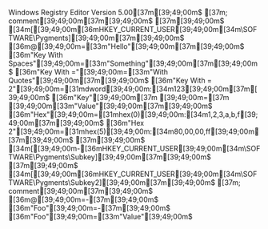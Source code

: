 Windows Registry Editor Version 5.00[37m[39;49;00m$
[37m; comment[39;49;00m[37m[39;49;00m$
[37m[39;49;00m$
[34m[[39;49;00m[36mHKEY_CURRENT_USER[39;49;00m[34m\SOFTWARE\Pygments][39;49;00m[37m[39;49;00m$
[36m@[39;49;00m=[33m"Hello"[39;49;00m[37m[39;49;00m$
[36m"Key With Spaces"[39;49;00m=[33m"Something"[39;49;00m[37m[39;49;00m$
[36m"Key With ="[39;49;00m=[33m"With Quotes"[39;49;00m[37m[39;49;00m$
[36m"Key With = 2"[39;49;00m=[31mdword[39;49;00m:[34m123[39;49;00m[37m[39;49;00m$
[36m"Key"[39;49;00m[37m [39;49;00m=[37m [39;49;00m[33m"Value"[39;49;00m[37m[39;49;00m$
[36m"Hex"[39;49;00m=[31mhex(0)[39;49;00m:[34m1,2,3,a,b,f[39;49;00m[37m[39;49;00m$
[36m"Hex 2"[39;49;00m=[31mhex(5)[39;49;00m:[34m80,00,00,ff[39;49;00m[37m[39;49;00m$
[37m[39;49;00m$
[34m[[39;49;00m-[36mHKEY_CURRENT_USER[39;49;00m[34m\SOFTWARE\Pygments\Subkey][39;49;00m[37m[39;49;00m$
[37m[39;49;00m$
[34m[[39;49;00m[36mHKEY_CURRENT_USER[39;49;00m[34m\SOFTWARE\Pygments\Subkey2][39;49;00m[37m[39;49;00m$
[37m; comment[39;49;00m[37m[39;49;00m$
[36m@[39;49;00m=-[37m[39;49;00m$
[36m"Foo"[39;49;00m=-[37m[39;49;00m$
[36m"Foo"[39;49;00m=[33m"Value"[39;49;00m$
